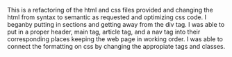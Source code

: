 This is a refactoring of the html and css files provided and changing the html from syntax to semantic as requested and optimizing css code. I beganby putting in sections and getting away from the div tag. I was able to put in a proper header, main tag, article tag, and a nav tag into their corresponding places keeping the web page in working order. I was able to connect the formatting on css by changing the appropiate tags and classes. 

